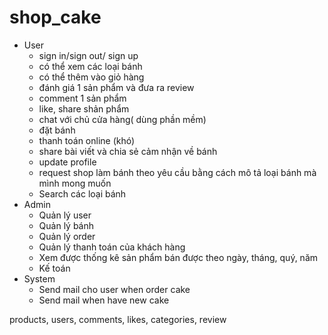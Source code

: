 # shop_cake
- User
  + sign in/sign out/ sign up
  + có thể xem các loại bánh
  + có thể thêm vào giỏ hàng
  + đánh giá 1 sản phẩm và đưa ra review
  + comment 1 sản phẩm
  + like, share shản phẩm
  + chat với chủ cửa hàng( dùng phần mềm)
  + đặt bánh
  + thanh toán online (khó)
  + share bài viết và chia sẻ cảm nhận về bánh
  + update profile
  + request shop làm bánh theo yêu cầu bằng cách mô tả loại bánh mà mình mong muốn
  + Search các loại bánh
- Admin
  + Quản lý user
  + Quản lý bánh
  + Quản lý order
  + Quản lý thanh toán của khách hàng
  + Xem được thống kê sản phẩm bán được theo ngày, tháng, quý, năm
  + Kế toán
- System
  + Send mail cho user when order cake
  + Send mail when have new cake

products, users, comments, likes, categories, review
